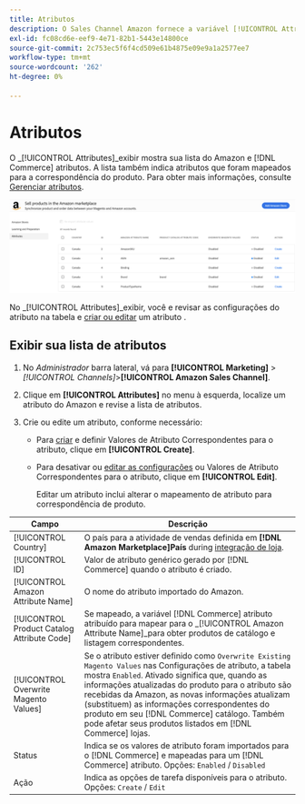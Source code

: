```yaml
---
title: Atributos
description: O Sales Channel Amazon fornece a variável [!UICONTROL Attributes] para monitorar a lista de atributos do Amazon e Commerce e como eles são mapeados para correspondência de produtos.
exl-id: fc08cd6e-eef9-4e71-82b1-5443e14800ce
source-git-commit: 2c753ec5f6f4cd509e61b4875e09e9a1a2577ee7
workflow-type: tm+mt
source-wordcount: '262'
ht-degree: 0%

---
```


# Atributos

O _[!UICONTROL Attributes]_exibir mostra sua lista do Amazon e [!DNL Commerce] atributos. A lista também indica atributos que foram mapeados para a correspondência do produto. Para obter mais informações, consulte [Gerenciar atributos](./managing-attributes.md).

![Exibição de atributos](assets/amazon-attributes-view.png)

No _[!UICONTROL Attributes]_exibir, você e revisar as configurações do atributo na tabela e [criar ou editar](./creating-attributes.md) um atributo .

## Exibir sua lista de atributos

1. No _Administrador_ barra lateral, vá para **[!UICONTROL Marketing]** > _[!UICONTROL Channels]_>**[!UICONTROL Amazon Sales Channel]**.

1. Clique em **[!UICONTROL Attributes]** no menu à esquerda, localize um atributo do Amazon e revise a lista de atributos.

1. Crie ou edite um atributo, conforme necessário:

   - Para [criar](./creating-attributes.md#create-an-attribute) e definir Valores de Atributo Correspondentes para o atributo, clique em **[!UICONTROL Create]**.

   - Para desativar ou [editar as configurações](./creating-attributes.md#edit-an-attribute) ou Valores de Atributo Correspondentes para o atributo, clique em **[!UICONTROL Edit]**.

      Editar um atributo inclui alterar o mapeamento de atributo para correspondência de produto.

| Campo | Descrição |
|--- |--- |
| [!UICONTROL Country] | O país para a atividade de vendas definida em  **[!DNL Amazon Marketplace]País** during [integração de loja](./store-integration.md). |
| [!UICONTROL ID] | Valor de atributo genérico gerado por [!DNL Commerce] quando o atributo é criado. |
| [!UICONTROL Amazon Attribute Name] | O nome do atributo importado do Amazon. |
| [!UICONTROL Product Catalog Attribute Code] | Se mapeado, a variável [!DNL Commerce] atributo atribuído para mapear para o _[!UICONTROL Amazon Attribute Name]_para obter produtos de catálogo e listagem correspondentes. |
| [!UICONTROL Overwrite Magento Values] | Se o atributo estiver definido como `Overwrite Existing Magento Values` nas Configurações de atributo, a tabela mostra `Enabled`. Ativado significa que, quando as informações atualizadas do produto para o atributo são recebidas da Amazon, as novas informações atualizam (substituem) as informações correspondentes do produto em seu [!DNL Commerce] catálogo. Também pode afetar seus produtos listados em [!DNL Commerce] lojas. |
| Status | Indica se os valores de atributo foram importados para o [!DNL Commerce] e mapeadas para um [!DNL Commerce] atributo. Opções: `Enabled` / `Disabled` |
| Ação | Indica as opções de tarefa disponíveis para o atributo. Opções: `Create` / `Edit` |
